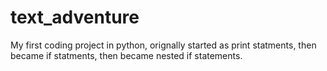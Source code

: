 # text_adventure

My first coding project in python, orignally started as print statments, then became if statments, then became nested if statements.

